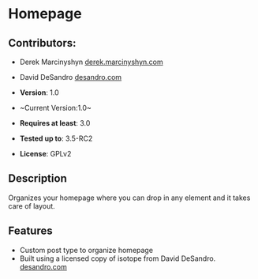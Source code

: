 # Homepage

## Contributors:

* Derek Marcinyshyn [derek.marcinyshyn.com](http://derek.marcinyshyn.com)
* David DeSandro [desandro.com](http://desandro.com)

* **Version**: 1.0
* ~Current Version:1.0~
* **Requires at least**: 3.0
* **Tested up to**: 3.5-RC2
* **License**: GPLv2

## Description

Organizes your homepage where you can drop in any element and it takes care of layout.

## Features

* Custom post type to organize homepage
* Built using a licensed copy of isotope from David DeSandro. [desandro.com](http://desandro.com)